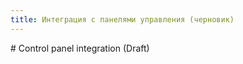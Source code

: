 ```yaml
---
title: Интеграция с панелями управления (черновик)
---
```

<gtranslate-io>
# Control panel integration (Draft)
</gtranslate-io>